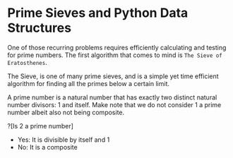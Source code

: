 Prime Sieves and Python Data Structures
========================================

One of those recurring problems requires efficiently calculating and testing for prime numbers.
The first algorithm that comes to mind is `The Sieve of Eratosthenes`.

The Sieve, is one of many prime sieves, and is a simple yet time efficient algorithm for finding all the primes below a certain limit.

A prime number is a natural number that has exactly two distinct natural number divisors: 1 and itself.
Make note that we do not consider 1 a prime number albeit also not being composite.

?[Is 2 a prime number]
- Yes: It is divisible by itself and 1
- No: It is a composite
